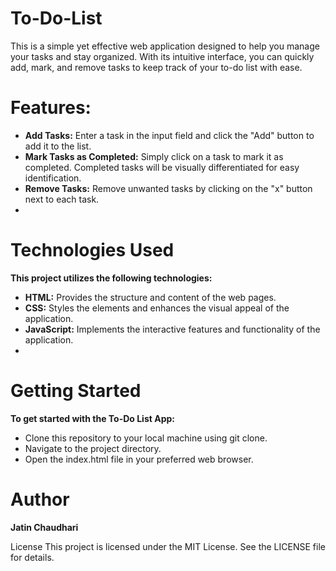 # To-Do-List

This is a simple yet effective web application designed to help you manage your tasks and stay organized. With its intuitive interface, you can quickly add, mark, and remove tasks to keep track of your to-do list with ease.

# Features:
- **Add Tasks:** Enter a task in the input field and click the "Add" button to add it to the list.
- **Mark Tasks as Completed:** Simply click on a task to mark it as completed. Completed tasks will be visually differentiated for easy identification.
- **Remove Tasks:** Remove unwanted tasks by clicking on the "x" button next to each task.
- 
# Technologies Used
**This project utilizes the following technologies:**

- **HTML:** Provides the structure and content of the web pages.
- **CSS:** Styles the elements and enhances the visual appeal of the application.
- **JavaScript:** Implements the interactive features and functionality of the application.
- 
# Getting Started
**To get started with the To-Do List App:**

- Clone this repository to your local machine using git clone.
- Navigate to the project directory.
-  Open the index.html file in your preferred web browser.

# Author
**Jatin Chaudhari**

License
This project is licensed under the MIT License. See the LICENSE file for details.

